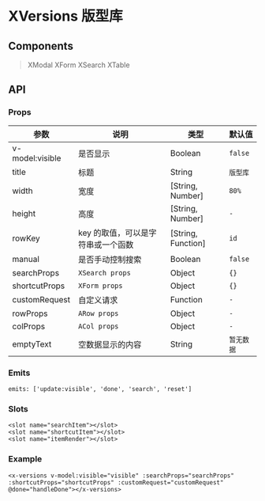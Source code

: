 # XVersions 版型库

## Components

> XModal
> XForm
> XSearch
> XTable

## API

### Props

| 参数 | 说明 | 类型 | 默认值 |
| --- | --- | --- | --- |
| v-model:visible | 是否显示 | Boolean | `false` |
| title | 标题 | String | `版型库` |
| width | 宽度 | [String, Number] | `80%` |
| height | 高度 | [String, Number] | `-` |
| rowKey | key 的取值，可以是字符串或一个函数 | [String, Function] | `id` |
| manual | 是否手动控制搜索 | Boolean | `false` |
| searchProps | `XSearch props` | Object | `{}` |
| shortcutProps | `XForm props` | Object | `{}` |
| customRequest | 自定义请求 | Function | `-` |
| rowProps | `ARow props` | Object | `-` |
| colProps | `ACol props` | Object | `-` |
| emptyText | 空数据显示的内容 | String | `暂无数据` |

### Emits

```vue
emits: ['update:visible', 'done', 'search', 'reset']
```

### Slots

```vue
<slot name="searchItem"></slot>
<slot name="shortcutItem"></slot>
<slot name="itemRender"></slot>
```

### Example

```vue
<x-versions v-model:visible="visible" :searchProps="searchProps" :shortcutProps="shortcutProps" :customRequest="customRequest" @done="handleDone"></x-versions>
```

